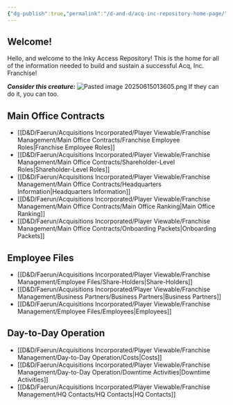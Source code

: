 ```yaml
---
{"dg-publish":true,"permalink":"/d-and-d/acq-inc-repository-home-page/","tags":["gardenEntry"]}
---
```


## Welcome!
Hello, and welcome to the Inky Access Repository! This is the home for all of the information needed to build and sustain a successful Acq, Inc. Franchise!

***Consider this creature:***
![Pasted image 20250615013605.png](/img/user/Pasted%20image%2020250615013605.png)
If they can do it, you can too.

## Main Office Contracts
- [[D&D/Faerun/Acquisitions Incorporated/Player Viewable/Franchise Management/Main Office Contracts/Franchise Employee Roles\|Franchise Employee Roles]]
- [[D&D/Faerun/Acquisitions Incorporated/Player Viewable/Franchise Management/Main Office Contracts/Shareholder-Level Roles\|Shareholder-Level Roles]]
- [[D&D/Faerun/Acquisitions Incorporated/Player Viewable/Franchise Management/Main Office Contracts/Headquarters Information\|Headquarters Information]]
- [[D&D/Faerun/Acquisitions Incorporated/Player Viewable/Franchise Management/Main Office Contracts/Main Office Ranking\|Main Office Ranking]]
- [[D&D/Faerun/Acquisitions Incorporated/Player Viewable/Franchise Management/Main Office Contracts/Onboarding Packets\|Onboarding Packets]]
## Employee Files
- [[D&D/Faerun/Acquisitions Incorporated/Player Viewable/Franchise Management/Employee Files/Share-Holders\|Share-Holders]]
- [[D&D/Faerun/Acquisitions Incorporated/Player Viewable/Franchise Management/Business Partners/Business Partners\|Business Partners]]
- [[D&D/Faerun/Acquisitions Incorporated/Player Viewable/Franchise Management/Employee Files/Employees\|Employees]]
## Day-to-Day Operation
- [[D&D/Faerun/Acquisitions Incorporated/Player Viewable/Franchise Management/Day-to-Day Operation/Costs\|Costs]]
- [[D&D/Faerun/Acquisitions Incorporated/Player Viewable/Franchise Management/Day-to-Day Operation/Downtime Activities\|Downtime Activities]]
- [[D&D/Faerun/Acquisitions Incorporated/Player Viewable/Franchise Management/HQ Contacts/HQ Contacts\|HQ Contacts]]